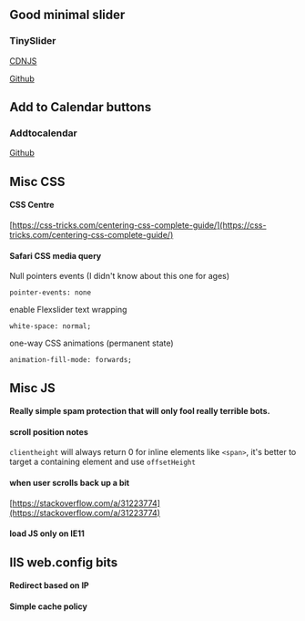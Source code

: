 ## Good minimal slider


### TinySlider


[CDNJS](https://cdnjs.com/libraries/tiny-slider)


[Github](https://github.com/ganlanyuan/tiny-slider)

## Add to Calendar buttons
### Addtocalendar


[Github](https://github.com/commonpike/add-to-calendar-buttons)


## Misc CSS


#### CSS Centre


[https://css-tricks.com/centering-css-complete-guide/](https://css-tricks.com/centering-css-complete-guide/)


#### Safari CSS media query


<script src="https://gist.github.com/tom-prysm/be512ec7bfd628e6b106eb0aeb281395.js"></script>


Null pointers events (I didn't know about this one for ages)


`pointer-events: none`


enable Flexslider text wrapping


`white-space: normal;`


one-way CSS animations (permanent state)


`animation-fill-mode: forwards;`


## Misc JS


#### Really simple spam protection that will only fool really terrible bots.
<script src="https://gist.github.com/tom-prysm/b50a0f1e6259c3a3899830ec04d5354e.js"></script>

#### scroll position notes
`clientheight` will always return 0 for inline elements like `<span>`, it's better to target a containing element and use `offsetHeight`

#### when user scrolls back up a bit 


[https://stackoverflow.com/a/31223774](https://stackoverflow.com/a/31223774)


#### load JS only on IE11


<script src="https://gist.github.com/tom-prysm/1cffcaa0ce795bb3d8ed1ce913dfbd18.js"></script>


## IIS web.config bits


#### Redirect based on IP 
<script src="https://gist.github.com/tom-prysm/07ab57c24de782f39af46b66a37c7edb.js"></script>


#### Simple cache policy
<script src="https://gist.github.com/tom-prysm/27ca5e5e39af917d87d2a08649f85dfd.js"></script>
